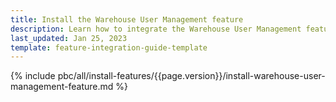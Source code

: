 ```yaml
---
title: Install the Warehouse User Management feature
description: Learn how to integrate the Warehouse User Management feature into your project
last_updated: Jan 25, 2023
template: feature-integration-guide-template
---
```


{% include pbc/all/install-features/{{page.version}}/install-warehouse-user-management-feature.md %} <!-- To edit, see /_includes/pbc/all/install-features/202304.0/install-warehouse-user-management-feature.md -->